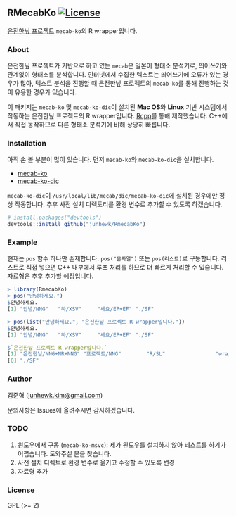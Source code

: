 ## RMecabKo [![License](http://img.shields.io/badge/license-GPL%20%28%3E=%202%29-brightgreen.svg?style=flat)](http://www.gnu.org/licenses/gpl-2.0.html)

[은전한닢 프로젝트](http://eunjeon.blogspot.com/) `mecab-ko`의 R wrapper입니다.

### About

은전한닢 프로젝트가 기반으로 하고 있는 `mecab`은 일본어 형태소 분석기로, 띄어쓰기와 관계없이 형태소를 분석합니다. 인터넷에서 수집한 텍스트는 띄어쓰기에 오류가 있는 경우가 많아, 텍스트 분석을 진행할 때 은전한닢 프로젝트의 `mecab-ko`를 통해 진행하는 것이 유용한 경우가 있습니다.

이 패키지는 `mecab-ko` 및 `mecab-ko-dic`이 설치된 **Mac OS**와 **Linux** 기반 시스템에서 작동하는 은전한닢 프로젝트의 R wrapper입니다. [Rcpp](http://dirk.eddelbuettel.com/code/rcpp.html)를 통해 제작했습니다. C++에서 직접 동작하므로 다른 형태소 분석기에 비해 상당히 빠릅니다.

### Installation

아직 손 볼 부분이 많이 있습니다. 먼저 `mecab-ko`와 `mecab-ko-dic`을 설치합니다.

* [mecab-ko](https://bitbucket.org/eunjeon/mecab-ko)
* [mecab-ko-dic](https://bitbucket.org/eunjeon/mecab-ko-dic)

`mecab-ko-dic`이 `/usr/local/lib/mecab/dic/mecab-ko-dic`에 설치된 경우에만 정상 작동합니다. 추후 사전 설치 디렉토리를 환경 변수로 추가할 수 있도록 하겠습니다.

```r
# install.packages("devtools")
devtools::install_github("junhewk/RmecabKo")
```

### Example

현재는 `pos` 함수 하나만 존재합니다. `pos("문자열")` 또는 `pos(리스트)`로 구동합니다. 리스트로 직접 넣으면 C++ 내부에서 루프 처리를 하므로 더 빠르게 처리할 수 있습니다. 자료형은 추후 추가할 예정입니다.

```r
> library(RmecabKo)
> pos("안녕하세요.")
$안녕하세요.
[1] "안녕/NNG"   "하/XSV"     "세요/EP+EF" "./SF"      

> pos(list("안녕하세요.", "은전한닢 프로젝트 R wrapper입니다."))
$안녕하세요.
[1] "안녕/NNG"   "하/XSV"     "세요/EP+EF" "./SF"      

$`은전한닢 프로젝트 R wrapper입니다.`
[1] "은전한닢/NNG+NR+NNG" "프로젝트/NNG"        "R/SL"                "wrapper/SL"          "입니다/VCP+EF"      
[6] "./SF"               
```

### Author

김준혁 (junhewk.kim@gmail.com)

문의사항은 Issues에 올려주시면 감사하겠습니다.

### TODO

1. 윈도우에서 구동 (`mecab-ko-msvc`): 제가 윈도우를 설치하지 않아 테스트를 하기가 어렵습니다. 도와주실 분을 찾습니다.
2. 사전 설치 디렉트로 환경 변수로 옮기고 수정할 수 있도록 변경
3. 자료형 추가

### License

GPL (>= 2)

